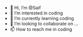 - 👋 Hi, I’m @Saif
- 👀 I’m interested in coding
- 🌱 I’m currently learning coding
- 💞️ I’m looking to collaborate on ...
- 📫 How to reach me in coding

<!---
Saifsimu/Saifsimu is a ✨ special ✨ repository because its `README.md` (this file) appears on your GitHub profile.
You can click the Preview link to take a look at your changes.
--->
